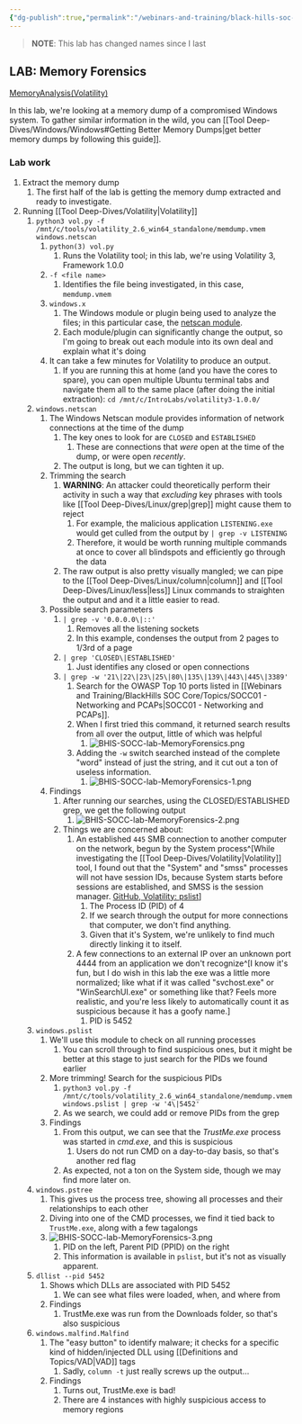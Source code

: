 ```yaml
---
{"dg-publish":true,"permalink":"/webinars-and-training/black-hills-soc-core/labs/bhis-socc-lab-memory-analyses/","updated":"2025-06-09T11:43:13.699-07:00"}
---
```



> **NOTE**: This lab has changed names since I last 
## LAB: Memory Forensics
[MemoryAnalysis(Volatility)](https://github.com/strandjs/IntroLabs/blob/master/IntroClassFiles/Tools/IntroClass/Memory/MemoryAnalysis(Volatility).md)

In this lab, we're looking at a memory dump of a compromised Windows system. To gather similar information in the wild, you can [[Tool Deep-Dives/Windows/Windows#Getting Better Memory Dumps\|get better memory dumps by following this guide]].

### Lab work
1. Extract the memory dump
	1. The first half of the lab is getting the memory dump extracted and ready to investigate.
2. Running [[Tool Deep-Dives/Volatility\|Volatility]]
	1. `python3 vol.py -f /mnt/c/tools/volatility_2.6_win64_standalone/memdump.vmem windows.netscan`
		1. `python(3) vol.py`
			1. Runs the Volatility tool; in this lab, we're using Volatility 3, Framework 1.0.0
		2. `-f <file name>`
			1. Identifies the file being investigated, in this case, `memdump.vmem`
		3. `windows.x`
			1. The Windows module or plugin being used to analyze the files; in this particular case, the [netscan module](https://volatility3.readthedocs.io/en/v2.0.1/volatility3.plugins.windows.netscan.html).
			2. Each module/plugin can significantly change the output, so I'm going to break out each module into its own deal and explain what it's doing
		4. It can take a few minutes for Volatility to produce an output.
			1. If you are running this at home (and you have the cores to spare), you can open multiple Ubuntu terminal tabs and navigate them all to the same place (after doing the initial extraction): `cd /mnt/c/IntroLabs/volatility3-1.0.0/`
	2. `windows.netscan`
		1. The Windows Netscan module provides information of network connections at the time of the dump
			1. The key ones to look for are `CLOSED` and `ESTABLISHED`
				1. These are connections that *were* open at the time of the dump, or were open *recently*.
			2. The output is long, but we can tighten it up.
		2. Trimming the search
			1. **WARNING**: An attacker could theoretically perform their activity in such a way that *excluding* key phrases with tools like [[Tool Deep-Dives/Linux/grep\|grep]] might cause them to reject
				1. For example, the malicious application `LISTENING.exe` would get culled from the output by `| grep -v LISTENING`
				2. Therefore, it would be worth running multiple commands at once to cover all blindspots and efficiently go through the data
			2. The raw output is also pretty visually mangled; we can pipe to the [[Tool Deep-Dives/Linux/column\|column]] and [[Tool Deep-Dives/Linux/less\|less]] Linux commands to straighten the output and and it a little easier to read.
		3. Possible search parameters
			1. `| grep -v '0.0.0.0\|::'`
				1. Removes all the listening sockets
				2. In this example, condenses the output from 2 pages to 1/3rd of a page
			2. `| grep 'CLOSED\|ESTABLISHED'`
				1. Just identifies any closed or open connections
			3. `| grep -w '21\|22\|23\|25\|80\|135\|139\|443\|445\|3389'`
				1. Search for the OWASP Top 10 ports listed in [[Webinars and Training/BlackHills SOC Core/Topics/SOCC01 - Networking and PCAPs\|SOCC01 - Networking and PCAPs]].
				2. When I first tried this command, it returned search results from all over the output, little of which was helpful
					1. ![BHIS-SOCC-lab-MemoryForensics.png](/img/user/Attachments/BHIS-SOCC-lab-MemoryForensics.png)
				3. Adding the `-w` switch searched instead of the complete "word" instead of just the string, and it cut out a ton of useless information.
					1. ![BHIS-SOCC-lab-MemoryForensics-1.png](/img/user/Attachments/BHIS-SOCC-lab-MemoryForensics-1.png)
		4. Findings
			1. After running our searches, using the CLOSED/ESTABLISHED grep, we get the following output
				1. ![BHIS-SOCC-lab-MemoryForensics-2.png](/img/user/Attachments/BHIS-SOCC-lab-MemoryForensics-2.png)
			2. Things we are concerned about:
				1. An established `445` SMB connection to another computer on the network, begun by the System process^[While investigating the [[Tool Deep-Dives/Volatility\|Volatility]] tool, I found out that the "System" and "smss" processes will not have session IDs, because System starts before sessions are established, and SMSS is the session manager. [GitHub, Volatility: pslist](https://github.com/volatilityfoundation/volatility/wiki/Command-Reference#pslist)]
					1. The Process ID (PID) of 4
					2. If we search through the output for more connections that computer, we don't find anything.
					3. Given that it's System, we're unlikely to find much directly linking it to itself.
				2. A few connections to an external IP over an unknown port 4444 from an application we don't recognize^[I know it's fun, but I do wish in this lab the exe was a little more normalized; like what if it was called "svchost.exe" or "WinSearchUI.exe" or something like that? Feels more realistic, and you're less likely to automatically count it as suspicious because it has a goofy name.]
					1. PID is 5452
	4. `windows.pslist`
		1. We'll use this module to check on all running processes
			1. You can scroll through to find suspicious ones, but it might be better at this stage to just search for the PIDs we found earlier
		2. More trimming! Search for the suspicious PIDs
			1. `python3 vol.py -f /mnt/c/tools/volatility_2.6_win64_standalone/memdump.vmem windows.pslist | grep -w '4\|5452'`
			2. As we search, we could add or remove PIDs from the grep
		3. Findings
			1. From this output, we can see that the *TrustMe.exe* process was started in *cmd.exe*, and this is suspicious
				1. Users do not run CMD on a day-to-day basis, so that's another red flag
			2. As expected, not a ton on the System side, though we may find more later on.
	5. `windows.pstree`
		1. This gives us the process tree, showing all processes and their relationships to each other
		2. Diving into one of the CMD processes, we find it tied back to `TrustMe.exe`, along with a few tagalongs
		3. ![BHIS-SOCC-lab-MemoryForensics-3.png](/img/user/Attachments/BHIS-SOCC-lab-MemoryForensics-3.png)
			1. PID on the left, Parent PID (PPID) on the right
			2. This information is available in `pslist`, but it's not as visually apparent.
	6. `dllist --pid 5452`
		1. Shows which DLLs are associated with PID 5452
			1. We can see what files were loaded, when, and where from
		2. Findings
			1. TrustMe.exe was run from the Downloads folder, so that's also suspicious
	7. `windows.malfind.Malfind`
		1. The "easy button" to identify malware; it checks for a specific kind of hidden/injected DLL using [[Definitions and Topics/VAD\|VAD]] tags
			1. Sadly, `column -t` just really screws up the output...
		2. Findings
			1. Turns out, TrustMe.exe is bad!
			2. There are 4 instances with highly suspicious access to memory regions